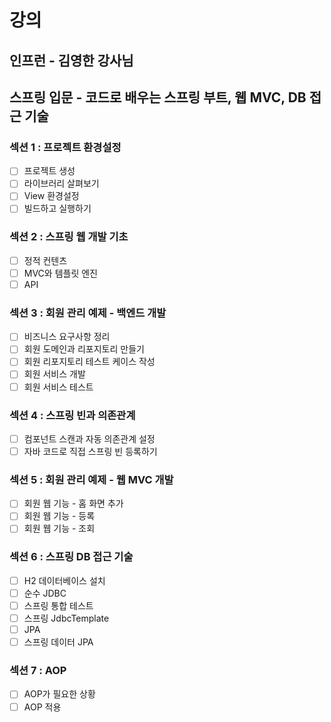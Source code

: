 # 강의
## 인프런 - 김영한 강사님
## 스프링 입문 - 코드로 배우는 스프링 부트, 웹 MVC, DB 접근 기술

### 섹션 1 : 프로젝트 환경설정
-[ ] 프로젝트 생성
-[ ] 라이브러리 살펴보기
-[ ] View 환경설정
-[ ] 빌드하고 실행하기
### 섹션 2 : 스프링 웹 개발 기초
-[ ] 정적 컨텐츠
-[ ] MVC와 템플릿 엔진
-[ ] API
### 섹션 3 : 회원 관리 예제 - 백엔드 개발
-[ ] 비즈니스 요구사항 정리
-[ ] 회원 도메인과 리포지토리 만들기
-[ ] 회원 리포지토리 테스트 케이스 작성
-[ ] 회원 서비스 개발
-[ ] 회원 서비스 테스트
### 섹션 4 : 스프링 빈과 의존관계
-[ ] 컴포넌트 스캔과 자동 의존관계 설정
-[ ] 자바 코드로 직접 스프링 빈 등록하기
### 섹션 5 : 회원 관리 예제 - 웹 MVC 개발
-[ ] 회원 웹 기능 - 홈 화면 추가
-[ ] 회원 웹 기능 - 등록
-[ ] 회원 웹 기능 - 조회
### 섹션 6 : 스프링 DB 접근 기술
-[ ] H2 데이터베이스 설치
-[ ] 순수 JDBC
-[ ] 스프링 통합 테스트
-[ ] 스프링 JdbcTemplate
-[ ] JPA
-[ ] 스프링 데이터 JPA
### 섹션 7 : AOP
-[ ] AOP가 필요한 상황
-[ ] AOP 적용
